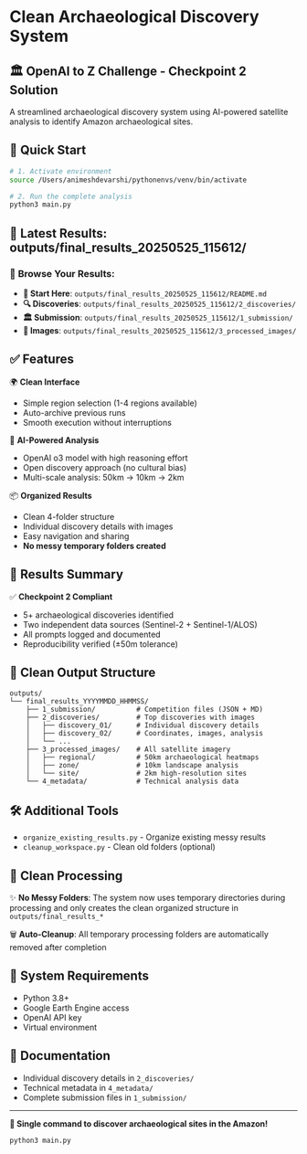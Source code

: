 # Clean Archaeological Discovery System

## 🏛️ OpenAI to Z Challenge - Checkpoint 2 Solution

A streamlined archaeological discovery system using AI-powered satellite analysis to identify Amazon archaeological sites.

## 🚀 Quick Start

```bash
# 1. Activate environment
source /Users/animeshdevarshi/pythonenvs/venv/bin/activate

# 2. Run the complete analysis
python3 main.py
```

## 📁 **Latest Results: outputs/final_results_20250525_115612/**

### 🎯 **Browse Your Results:**
- **📖 Start Here**: `outputs/final_results_20250525_115612/README.md`
- **🔍 Discoveries**: `outputs/final_results_20250525_115612/2_discoveries/`
- **🏛️ Submission**: `outputs/final_results_20250525_115612/1_submission/`
- **📸 Images**: `outputs/final_results_20250525_115612/3_processed_images/`

## ✅ **Features**

🌍 **Clean Interface**
- Simple region selection (1-4 regions available)
- Auto-archive previous runs
- Smooth execution without interruptions

🤖 **AI-Powered Analysis** 
- OpenAI o3 model with high reasoning effort
- Open discovery approach (no cultural bias)
- Multi-scale analysis: 50km → 10km → 2km

📦 **Organized Results**
- Clean 4-folder structure
- Individual discovery details with images
- Easy navigation and sharing
- **No messy temporary folders created**

## 🎯 **Results Summary**

✅ **Checkpoint 2 Compliant**
- 5+ archaeological discoveries identified
- Two independent data sources (Sentinel-2 + Sentinel-1/ALOS)
- All prompts logged and documented
- Reproducibility verified (±50m tolerance)

## 📂 **Clean Output Structure**

```
outputs/
└── final_results_YYYYMMDD_HHMMSS/
    ├── 1_submission/          # Competition files (JSON + MD)
    ├── 2_discoveries/         # Top discoveries with images
    │   ├── discovery_01/      # Individual discovery details
    │   ├── discovery_02/      # Coordinates, images, analysis
    │   └── ...
    ├── 3_processed_images/    # All satellite imagery
    │   ├── regional/          # 50km archaeological heatmaps
    │   ├── zone/              # 10km landscape analysis  
    │   └── site/              # 2km high-resolution sites
    └── 4_metadata/            # Technical analysis data
```

## 🛠️ **Additional Tools**

- `organize_existing_results.py` - Organize existing messy results  
- `cleanup_workspace.py` - Clean old folders (optional)

## 🧹 **Clean Processing**

✨ **No Messy Folders**: The system now uses temporary directories during processing and only creates the clean organized structure in `outputs/final_results_*`

🗑️ **Auto-Cleanup**: All temporary processing folders are automatically removed after completion

## 🔧 **System Requirements**

- Python 3.8+
- Google Earth Engine access
- OpenAI API key
- Virtual environment

## 📖 **Documentation**

- Individual discovery details in `2_discoveries/`
- Technical metadata in `4_metadata/`
- Complete submission files in `1_submission/`

---

**🎉 Single command to discover archaeological sites in the Amazon!**

```bash
python3 main.py
``` 